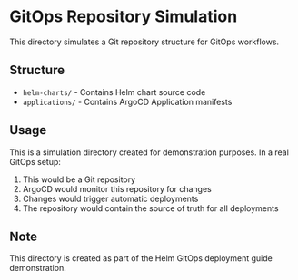 # GitOps Repository Simulation

This directory simulates a Git repository structure for GitOps workflows.

## Structure

- `helm-charts/` - Contains Helm chart source code
- `applications/` - Contains ArgoCD Application manifests

## Usage

This is a simulation directory created for demonstration purposes. In a real GitOps setup:

1. This would be a Git repository
2. ArgoCD would monitor this repository for changes
3. Changes would trigger automatic deployments
4. The repository would contain the source of truth for all deployments

## Note

This directory is created as part of the Helm GitOps deployment guide demonstration.
